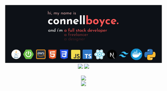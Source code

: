 <div align="center">
    <a href="https://www.connellboyce.com" target="_blank">
        <img src=https://github.com/connellboyce/connellboyce/blob/main/profileHeader.png />
    </a>
</div>

<div align="center">
    <img src=https://github-readme-stats.vercel.app/api/top-langs?username=connellboyce&show_icons=true&theme=radical&layout=donut&title_color=ff5757&custom_title=My%20Top%20Languages&border_color=ff5757&bg_color=191919&text_color=ffffff />
    <img src=https://github-readme-stats.vercel.app/api?username=connellboyce&show_icons=true&theme=radical&hide_rank=true&line_height=28&custom_title=My%20Stats&title_color=ff5757&border_color=ff5757&bg_color=191919&text_color=ffffff />
</div>
<br/>
            
<div align="center">
    <img src="https://komarev.com/ghpvc/?username=connellboyce&&style=flat-square" align="center" />
</div>  
<div align="center">
    <a href="https://www.buymeacoffee.com/connellboyce" target="_blank" style="display: inline-block;">
        <img src="https://img.shields.io/badge/Donate-Buy%20Me%20A%20Coffee-orange.svg?style=flat-square&logo=buymeacoffee" align="center"/>
    </a>
</div>

